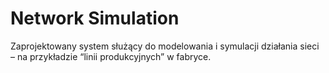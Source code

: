 # Network Simulation

Zaprojektowany system służący do modelowania i symulacji działania sieci – na przykładzie “linii produkcyjnych” w fabryce.
